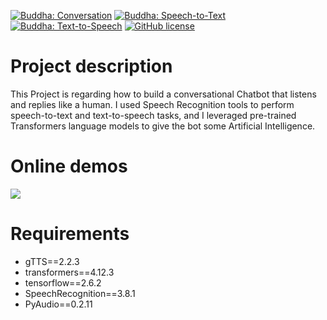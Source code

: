 [![Buddha: Conversation](https://img.shields.io/badge/Buddha-conversation-5596e6.svg?style=flat)](https://github.com/CognitiveBuild/Chatbot)
[![Buddha: Speech-to-Text](https://img.shields.io/badge/Buddha-speech--to--text-994fd7.svg?style=flat)](https://github.com/CognitiveBuild/Chatbot)
[![Buddha: Text-to-Speech](https://img.shields.io/badge/Buddha-text--to--speech-994fd7.svg?style=flat)](https://github.com/CognitiveBuild/Chatbot)
[![GitHub license](https://img.shields.io/badge/license-Apache%202-blue.svg)](https://raw.githubusercontent.com/CognitiveBuild/Chatbot/master/LICENSE)

# Project description
This Project is regarding how to build a conversational Chatbot that listens and replies like a human. I used Speech Recognition tools to perform speech-to-text and text-to-speech tasks, and I leveraged pre-trained Transformers language models to give the bot some Artificial Intelligence.

# Online demos
![](images/demo.jpeg)

# Requirements

* gTTS==2.2.3
* transformers==4.12.3
* tensorflow==2.6.2
* SpeechRecognition==3.8.1
* PyAudio==0.2.11

